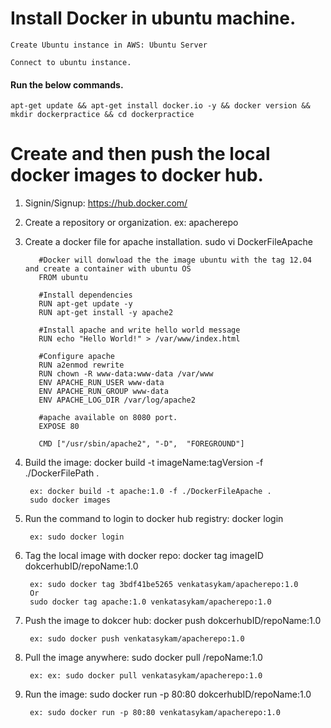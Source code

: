 # Install Docker in ubuntu machine.
    
    Create Ubuntu instance in AWS: Ubuntu Server
    
    Connect to ubuntu instance.
    
#### Run the below commands.

    apt-get update && apt-get install docker.io -y && docker version && mkdir dockerpractice && cd dockerpractice
        
# Create and then push the local docker images to docker hub.

1. Signin/Signup: https://hub.docker.com/

2. Create a repository or organization. ex: apacherepo

3. Create a docker file for apache installation.
    sudo vi DockerFileApache
    
          #Docker will donwload the the image ubuntu with the tag 12.04 and create a container with ubuntu OS
          FROM ubuntu

          #Install dependencies
          RUN apt-get update -y
          RUN apt-get install -y apache2

          #Install apache and write hello world message
          RUN echo "Hello World!" > /var/www/index.html

          #Configure apache
          RUN a2enmod rewrite
          RUN chown -R www-data:www-data /var/www
          ENV APACHE_RUN_USER www-data
          ENV APACHE_RUN_GROUP www-data
          ENV APACHE_LOG_DIR /var/log/apache2

          #apache available on 8080 port.
          EXPOSE 80

          CMD ["/usr/sbin/apache2", "-D",  "FOREGROUND"]
    
4. Build the image: docker build -t imageName:tagVersion -f ./DockerFilePath .

        ex: docker build -t apache:1.0 -f ./DockerFileApache .
        sudo docker images
   
5. Run the command to login to docker hub registry: docker login

        ex: sudo docker login

6. Tag the local image with docker repo: docker tag imageID dokcerhubID/repoName:1.0

        ex: sudo docker tag 3bdf41be5265 venkatasykam/apacherepo:1.0
        Or
        sudo docker tag apache:1.0 venkatasykam/apacherepo:1.0

7. Push the image to dokcer hub: docker push dokcerhubID/repoName:1.0

        ex: sudo docker push venkatasykam/apacherepo:1.0
        
8. Pull the image anywhere: sudo docker pull <dokcerhubID>/repoName:1.0
    
        ex: ex: sudo docker pull venkatasykam/apacherepo:1.0

9. Run the image: sudo docker run -p 80:80 dokcerhubID/repoName:1.0

        ex: sudo docker run -p 80:80 venkatasykam/apacherepo:1.0
